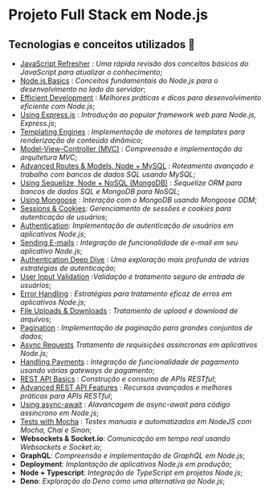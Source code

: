 # Projeto Full Stack em Node.js

## Tecnologias e conceitos utilizados 🚀

- [JavaScript Refresher](js-quick-refresher/) : *Uma rápida revisão dos conceitos básicos do JavaScript para atualizar o conhecimento*;
- [Node.js Basics](understanding-basics-node-js/) : *Conceitos fundamentais do Node.js para o desenvolvimento no lado do servidor*;
- [Efficient Development](enhancing-the-app/) : *Melhores práticas e dicas para desenvolvimento eficiente com Node.js*;
- [Using Express.js](using-express/) : *Introdução ao popular framework web para Node.js, Express.js*;
- [Templating Engines](templating-engines/) : *Implementação de motores de templates para renderização de conteúdo dinâmico*;
- [Model-View-Controller (MVC)](model-view-controller-mvc/) : *Compreensão e implementação da arquitetura MVC*;
- [Advanced Routes & Models, Node + MySQL](advanced-routes-and-models-node/) : *Roteamento avançado e trabalho com bancos de dados SQL usando MySQL*;
- [Using Sequelize, Node + NoSQL (MongoDB)](sequelize-node/) : *Sequelize ORM para bancos de dados SQL e MongoDB para NoSQL*;
- [Using Mongoose](mongoose/) : *Interação com o MongoDB usando Mongoose ODM*;
- [Sessions & Cookies](sessions-and-cookies/): *Gerenciamento de sessões e cookies para autenticação de usuários*;
- [Authentication](authentication/): *Implementação de autenticação de usuários em aplicativos Node.js*;
- [Sending E-mails](sending-emails/) : *Integração de funcionalidade de e-mail em seu aplicativo Node.js*;
- [Authentication Deep Dive](advanced-authentication/) : *Uma exploração mais profunda de várias estratégias de autenticação*;
- [User Input Validation](input-validation/) :*Validação e tratamento seguro de entrada de usuários*;
- [Error Handling](error-handling/) : *Estratégias para tratamento eficaz de erros em aplicativos Node.js*;
- [File Uploads & Downloads](uploads-and-downloads/) : *Tratamento de upload e download de arquivos*;
- [Pagination](pagination/) : *Implementação de paginação para grandes conjuntos de dados*;
- [Async Requests](async-requests/) *Tratamento de requisições assíncronas em aplicativos Node.js*;
- [Handling Payments](payments/) : *Integração de funcionalidade de pagamento usando várias gateways de pagamento*;
- [REST API Basics](rest-APIs/) : *Construção e consumo de APIs RESTful*;
- [Advanced REST API Features](rest-APIs/) : *Recursos avançados e melhores práticas para APIs RESTful*;
- [Using async-await](async/await/) : *Alavancagem de async-await para código assíncrono em Node.js*;
- [Tests with Mocha](tests-nodejs/) : *Testes manuais e automatizados em NodeJS com Mocha, Chai e Sinon*;
- **Websockets & Socket.io**: *Comunicação em tempo real usando Websockets e Socket.io*;
- **GraphQL**: *Compreensão e implementação de GraphQL em Node.js*;
- **Deployment**: *Implantação de aplicativos Node.js em produção*;
- **Node + Typescript**: *Integração de TypeScript em projetos Node.js*;
- **Deno**: *Exploração do Deno como uma alternativa ao Node.js*;
